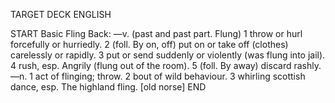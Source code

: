 TARGET DECK
ENGLISH

START
Basic
Fling
Back: —v. (past and past part. Flung) 1 throw or hurl forcefully or hurriedly. 2 (foll. By on, off) put on or take off (clothes) carelessly or rapidly. 3 put or send suddenly or violently (was flung into jail). 4 rush, esp. Angrily (flung out of the room). 5 (foll. By away) discard rashly. —n. 1 act of flinging; throw. 2 bout of wild behaviour. 3 whirling scottish dance, esp. The highland fling. [old norse]
END
